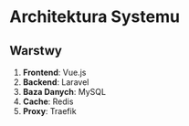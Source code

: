 # Architektura Systemu

## Warstwy
1. **Frontend**: Vue.js
2. **Backend**: Laravel
3. **Baza Danych**: MySQL
4. **Cache**: Redis
5. **Proxy**: Traefik
